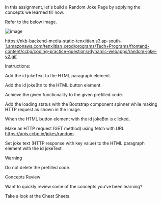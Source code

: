 In this assignment, let's build a Random Joke Page by applying the concepts we learned till now.

Refer to the below image.

![image](https://github.com/bukka5sandhya/Random-Joke-App-Javascript/assets/133884532/be1060a8-af38-4c00-be69-728e759415ad)

https://nkb-backend-media-static-tenxiitian.s3.ap-south-1.amazonaws.com/tenxiitian_prod/programs/Tech+Programs/frontend-content/ccbp/coding-practice-questions/dynamic-webapps/random-joke-v2.gif

Instructions:

Add the id jokeText to the HTML paragraph element.

Add the id jokeBtn to the HTML button element.

Achieve the given functionality to the given prefilled code.

Add the loading status with the Bootstrap component spinner while making HTTP request as shown in the image.

When the HTML button element with the id jokeBtn is clicked,

Make an HTTP request (GET method) using fetch with URL https://apis.ccbp.in/jokes/random

Set joke text (HTTP response with key value) to the HTML paragraph element with the id jokeText

Warning

Do not delete the prefilled code.

Concepts Review

Want to quickly review some of the concepts you’ve been learning?

Take a look at the Cheat Sheets.

